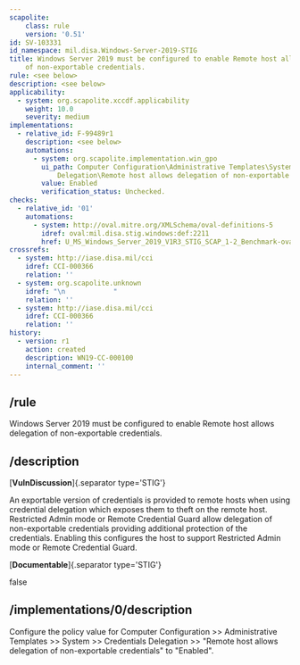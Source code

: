 ```yaml
---
scapolite:
    class: rule
    version: '0.51'
id: SV-103331
id_namespace: mil.disa.Windows-Server-2019-STIG
title: Windows Server 2019 must be configured to enable Remote host allows delegation
    of non-exportable credentials.
rule: <see below>
description: <see below>
applicability:
  - system: org.scapolite.xccdf.applicability
    weight: 10.0
    severity: medium
implementations:
  - relative_id: F-99489r1
    description: <see below>
    automations:
      - system: org.scapolite.implementation.win_gpo
        ui_path: Computer Configuration\Administrative Templates\System\Credentials
            Delegation\Remote host allows delegation of non-exportable credentials
        value: Enabled
        verification_status: Unchecked.
checks:
  - relative_id: '01'
    automations:
      - system: http://oval.mitre.org/XMLSchema/oval-definitions-5
        idref: oval:mil.disa.stig.windows:def:2211
        href: U_MS_Windows_Server_2019_V1R3_STIG_SCAP_1-2_Benchmark-oval.xml
crossrefs:
  - system: http://iase.disa.mil/cci
    idref: CCI-000366
    relation: ''
  - system: org.scapolite.unknown
    idref: "\n            "
    relation: ''
  - system: http://iase.disa.mil/cci
    idref: CCI-000366
    relation: ''
history:
  - version: r1
    action: created
    description: WN19-CC-000100
    internal_comment: ''
---
```



## /rule

Windows Server 2019 must be configured to enable Remote host allows delegation of non-exportable credentials.

## /description

[**VulnDiscussion**]{.separator type='STIG'}

An exportable version of credentials is provided to remote hosts when using credential delegation which exposes them to theft on the remote host.  Restricted Admin mode or Remote Credential Guard allow delegation of non-exportable credentials providing additional protection of the credentials.  Enabling this configures the host to support Restricted Admin mode or Remote Credential Guard.

[**Documentable**]{.separator type='STIG'}

false

## /implementations/0/description

Configure the policy value for Computer Configuration >> Administrative Templates >> System >> Credentials Delegation >> "Remote host allows delegation of non-exportable credentials" to "Enabled".

